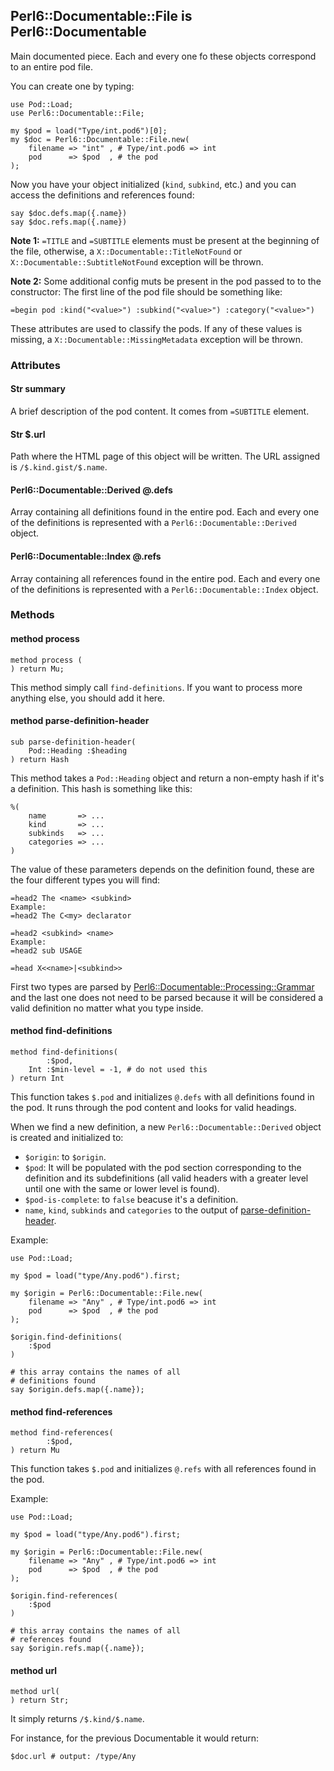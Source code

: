 ## Perl6::Documentable::File is Perl6::Documentable

Main documented piece. Each and every one fo these objects correspond to an entire pod file.

You can create one by typing:

```perl6
use Pod::Load;
use Perl6::Documentable::File;

my $pod = load("Type/int.pod6")[0];
my $doc = Perl6::Documentable::File.new(
    filename => "int" , # Type/int.pod6 => int
    pod      => $pod  , # the pod
);
```

Now you have your object initialized (`kind`, `subkind`, etc.) and you can access the definitions and references found:

```perl6
say $doc.defs.map({.name})
say $doc.refs.map({.name})
```

**Note 1:** `=TITLE` and `=SUBTITLE` elements must be present at the beginning of the file, otherwise, a `X::Documentable::TitleNotFound` or `X::Documentable::SubtitleNotFound` exception will be thrown.

**Note 2:** Some additional config muts be present in the pod passed to to the constructor: The first line of the pod file should be something like:

```
=begin pod :kind("<value>") :subkind("<value>") :category("<value>")
```

These attributes are used to classify the pods. If any of these values is missing, a `X::Documentable::MissingMetadata` exception will be thrown.

### Attributes

#### Str summary

A brief description of the pod content. It comes from `=SUBTITLE` element.

#### Str \$.url

Path where the HTML page of this object will be written. The URL assigned is `/$.kind.gist/$.name`.

#### Perl6::Documentable::Derived @.defs

Array containing all definitions found in the entire pod. Each and every one of the definitions is represented with a `Perl6::Documentable::Derived` object.

#### Perl6::Documentable::Index @.refs

Array containing all references found in the entire pod. Each and every one of the definitions is represented with a `Perl6::Documentable::Index` object.

### Methods

#### method process

```perl6
method process (
) return Mu;
```

This method simply call `find-definitions`. If you want to process more anything else, you should add it here.

#### method parse-definition-header

```perl6
sub parse-definition-header(
    Pod::Heading :$heading
) return Hash
```

This method takes a `Pod::Heading` object and return a non-empty hash if it's a definition. This hash is something like this:

```perl6
%(
    name       => ...
    kind       => ...
    subkinds   => ...
    categories => ...
)
```

The value of these parameters depends on the definition found, these are the four different types you will find:

```perl6
=head2 The <name> <subkind>
Example:
=head2 The C<my> declarator
```

```perl6
=head2 <subkind> <name>
Example:
=head2 sub USAGE
```

```perl6
=head X<<name>|<subkind>>
```

First two types are parsed by [Perl6::Documentable::Processing::Grammar](lib/Perl6/Documentable/Processing/Grammar.pm6) and the last one does not need to be parsed because it will be considered a valid definition no matter what you type inside.

#### method find-definitions

```perl6
method find-definitions(
        :$pod,
    Int :$min-level = -1, # do not used this
) return Int
```

This function takes `$.pod` and initializes `@.defs` with all definitions found in the pod. It runs through the pod content and looks for valid headings.

When we find a new definition, a new `Perl6::Documentable::Derived` object is created and initialized to:

- `$origin`: to `$origin`.
- `$pod`: It will be populated with the pod section corresponding to the definition and its subdefinitions (all valid headers with a greater level until one with the same or lower level is found).
- `$pod-is-complete`: to `false` beacuse it's a definition.
- `name`, `kind`, `subkinds` and `categories` to the output of [parse-definition-header](#sub-parse-definition-header).

Example:

```perl6
use Pod::Load;

my $pod = load("type/Any.pod6").first;

my $origin = Perl6::Documentable::File.new(
    filename => "Any" , # Type/int.pod6 => int
    pod      => $pod  , # the pod
);

$origin.find-definitions(
    :$pod
)

# this array contains the names of all
# definitions found
say $origin.defs.map({.name});
```

#### method find-references

```perl6
method find-references(
        :$pod,
) return Mu
```

This function takes `$.pod` and initializes `@.refs` with all references found in the pod.

Example:

```perl6
use Pod::Load;

my $pod = load("type/Any.pod6").first;

my $origin = Perl6::Documentable::File.new(
    filename => "Any" , # Type/int.pod6 => int
    pod      => $pod  , # the pod
);

$origin.find-references(
    :$pod
)

# this array contains the names of all
# references found
say $origin.refs.map({.name});
```

#### method url

```perl6
method url(
) return Str;
```

It simply returns `/$.kind/$.name`.

For instance, for the previous Documentable it would return:

```perl6
$doc.url # output: /type/Any
```
